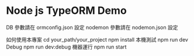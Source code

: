# Node js TypeORM Demo

DB 參數請在 ormconfig.json 設定
nodemon 參數請在 nodemon.json 設定

如何使用本專案
cd your_path/your_project
npm install
本機測試
npm run dev
Debug
npm run dev:debug
機器運行
npm run start
